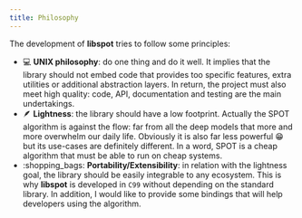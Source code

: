 ```yaml
---
title: Philosophy
---
```


The development of **libspot** tries to follow some principles:

- :computer: **UNIX philosophy**: do one thing and do it well. It implies that the library should not embed code that provides too specific features, extra utilities or additional abstraction layers. In return, the project must also meet high quality: code, API, documentation and testing are the main undertakings.
- :feather: **Lightness**: the library should have a low footprint. Actually the SPOT algorithm is against the flow: far from all the deep models that more and more overwhelm our daily life. Obviously it is also far less powerful :grin: but its use-cases are definitely different. In a word, SPOT is a cheap algorithm that must be able to run on cheap systems.
- :shopping_bags: **Portability/Extensibility**: in relation with the lightness goal, the library should be easily integrable to any ecosystem. This is why **libspot** is developed in `C99` without depending on the standard library. In addition, I would like to provide some bindings that will help developers using the algorithm.
